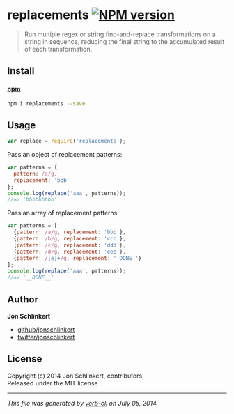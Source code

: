# replacements [![NPM version](https://badge.fury.io/js/replacements.png)](http://badge.fury.io/js/replacements)

> Run multiple regex or string find-and-replace transformations on a string in sequence, reducing the final string to the accumulated result of each transformation.

## Install
#### [npm](npmjs.org)

```bash
npm i replacements --save
```

## Usage

```js
var replace = require('replacements');
```

Pass an object of replacement patterns:

```js
var patterns = {
  pattern: /a/g,
  replacement: 'bbb'
};
console.log(replace('aaa', patterns));
//=> 'bbbbbbbbb'
```

Pass an array of replacement patterns

```js
var patterns = [
  {pattern: /a/g, replacement: 'bbb'},
  {pattern: /b/g, replacement: 'ccc'},
  {pattern: /c/g, replacement: 'ddd'},
  {pattern: /d/g, replacement: 'eee'},
  {pattern: /[e]+/g, replacement: '_DONE_'}
];
console.log(replace('aaa', patterns));
//=> '__DONE__'
```

## Author

**Jon Schlinkert**
 
+ [github/jonschlinkert](https://github.com/jonschlinkert)
+ [twitter/jonschlinkert](http://twitter.com/jonschlinkert) 

## License
Copyright (c) 2014 Jon Schlinkert, contributors.  
Released under the MIT license

***

_This file was generated by [verb-cli](https://github.com/assemble/verb-cli) on July 05, 2014._